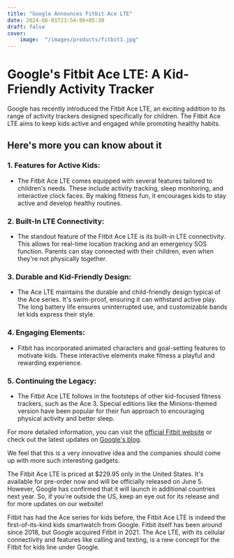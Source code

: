 ```yaml
---
title: "Google Announces Fitbit Ace LTE"
date: 2024-06-01T23:54:06+05:30
draft: false
cover:
    image:  "/images/products/fitbit1.jpg"
---
```



# Google's Fitbit Ace LTE: A Kid-Friendly Activity Tracker

Google has recently introduced the Fitbit Ace LTE, an exciting addition to its range of activity trackers designed specifically for children. The Fitbit Ace LTE aims to keep kids active and engaged while promoting healthy habits.

## Here's more you can know about it

### 1. Features for Active Kids:
- The Fitbit Ace LTE comes equipped with several features tailored to children's needs. These include activity tracking, sleep monitoring, and interactive clock faces. By making fitness fun, it encourages kids to stay active and develop healthy routines.

### 2. Built-In LTE Connectivity:
- The standout feature of the Fitbit Ace LTE is its built-in LTE connectivity. This allows for real-time location tracking and an emergency SOS function. Parents can stay connected with their children, even when they're not physically together.

### 3. Durable and Kid-Friendly Design:
- The Ace LTE maintains the durable and child-friendly design typical of the Ace series. It's swim-proof, ensuring it can withstand active play. The long battery life ensures uninterrupted use, and customizable bands let kids express their style.

### 4. Engaging Elements:
- Fitbit has incorporated animated characters and goal-setting features to motivate kids. These interactive elements make fitness a playful and rewarding experience.

### 5. Continuing the Legacy:
- The Fitbit Ace LTE follows in the footsteps of other kid-focused fitness trackers, such as the Ace 3. Special editions like the Minions-themed version have been popular for their fun approach to encouraging physical activity and better sleep.

For more detailed information, you can visit the [official Fitbit website](https://www.fitbit.com) or check out the latest updates on [Google's blog](https://blog.google).

We feel that this is a very innovative idea and the companies should come up with more such interesting gadgets.

The Fitbit Ace LTE is priced at $229.95 only in the United States. It's available for pre-order now and will be officially released on June 5. However, Google has confirmed that it will launch in additional countries next year. So, if you're outside the US, keep an eye out for its release and for more updates on our website!

Fitbit has had the Ace series for kids before, the  Fitbit Ace LTE is indeed  the first-of-its-kind kids smartwatch from Google.
Fitbit itself has been around since 2018, but Google acquired Fitbit in 2021. The Ace LTE, with its cellular connectivity and features like calling and texting,  is a new concept for the Fitbit for kids line under Google.
